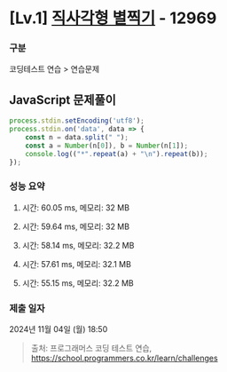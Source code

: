 # [Lv.1] [직사각형 별찍기](https://school.programmers.co.kr/learn/courses/30/lessons/12969?language=javascript) - 12969 

### 구분

코딩테스트 연습 > 연습문제

## JavaScript 문제풀이

```js
process.stdin.setEncoding('utf8');
process.stdin.on('data', data => {
    const n = data.split(" ");
    const a = Number(n[0]), b = Number(n[1]);
    console.log(("*".repeat(a) + "\n").repeat(b));
});
```

### 성능 요약

1. 시간: 60.05 ms, 메모리: 32 MB

2. 시간: 59.64 ms, 메모리: 32 MB
3. 시간: 58.14 ms, 메모리: 32.2 MB
4. 시간: 57.61 ms, 메모리: 32.1 MB
5. 시간: 55.15 ms, 메모리: 32.2 MB

### 제출 일자

2024년 11월 04일 (월) 18:50

> 출처: 프로그래머스 코딩 테스트 연습, https://school.programmers.co.kr/learn/challenges